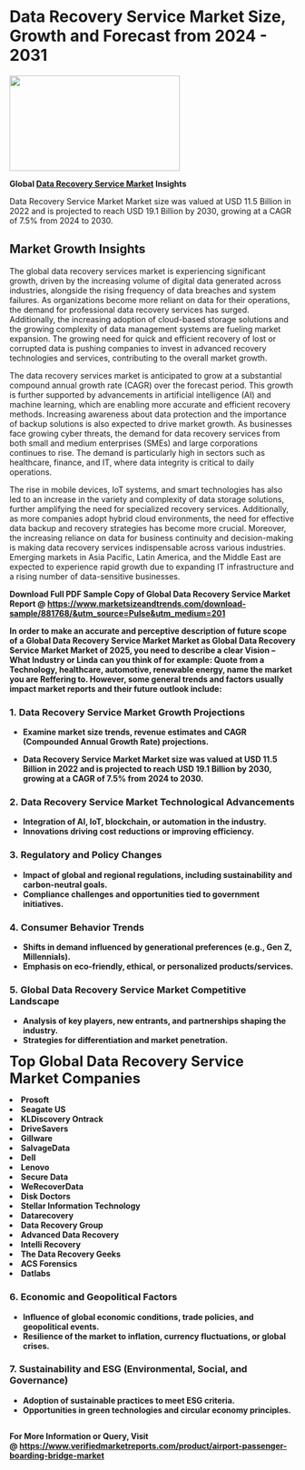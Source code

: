<H1>Data Recovery Service Market Size, Growth and Forecast from 2024 - 2031</H1><img class="aligncenter size-medium wp-image-584254" src="https://thirdeyenews.in/wp-content/uploads/2024/09/Global-Market-Research-300x168.jpeg" alt="" width="300" height="168" /><p><strong>Global&nbsp;<a href="https://www.marketsizeandtrends.com/download-sample/881768/&amp;utm_source=Pulse&amp;utm_medium=201">Data Recovery Service Market</a> Insights</strong></p><p>Data Recovery Service Market Market size was valued at USD 11.5 Billion in 2022 and is projected to reach USD 19.1 Billion by 2030, growing at a CAGR of 7.5% from 2024 to 2030.</p><p><h2>Market Growth Insights</h2> <p>The global data recovery services market is experiencing significant growth, driven by the increasing volume of digital data generated across industries, alongside the rising frequency of data breaches and system failures. As organizations become more reliant on data for their operations, the demand for professional data recovery services has surged. Additionally, the increasing adoption of cloud-based storage solutions and the growing complexity of data management systems are fueling market expansion. The growing need for quick and efficient recovery of lost or corrupted data is pushing companies to invest in advanced recovery technologies and services, contributing to the overall market growth.</p> <p><strong></strong></p> <p>The data recovery services market is anticipated to grow at a substantial compound annual growth rate (CAGR) over the forecast period. This growth is further supported by advancements in artificial intelligence (AI) and machine learning, which are enabling more accurate and efficient recovery methods. Increasing awareness about data protection and the importance of backup solutions is also expected to drive market growth. As businesses face growing cyber threats, the demand for data recovery services from both small and medium enterprises (SMEs) and large corporations continues to rise. The demand is particularly high in sectors such as healthcare, finance, and IT, where data integrity is critical to daily operations.</p> <p>The rise in mobile devices, IoT systems, and smart technologies has also led to an increase in the variety and complexity of data storage solutions, further amplifying the need for specialized recovery services. Additionally, as more companies adopt hybrid cloud environments, the need for effective data backup and recovery strategies has become more crucial. Moreover, the increasing reliance on data for business continuity and decision-making is making data recovery services indispensable across various industries. Emerging markets in Asia Pacific, Latin America, and the Middle East are expected to experience rapid growth due to expanding IT infrastructure and a rising number of data-sensitive businesses.</p> <p><strong></p><p><span class=""><strong>Download Full PDF Sample Copy of Global Data Recovery Service Market Report</strong> @ <a href="https://www.marketsizeandtrends.com/download-sample/881768/&amp;utm_source=Pulse&amp;utm_medium=201" target="_blank">https://www.marketsizeandtrends.com/download-sample/881768/&amp;utm_source=Pulse&amp;utm_medium=201</a></span></p><p>In order to make an accurate and perceptive description of future scope of a Global&nbsp;Data Recovery Service Market Market as Global&nbsp;Data Recovery Service Market Market of 2025, you need to describe a clear Vision &ndash; What Industry or Linda can you think of for example: Quote from a Technology, healthcare, automotive, renewable energy, name the market you are Reffering to. However, some general trends and factors usually impact market reports and their future outlook include:</p><h3>1.&nbsp;<strong>Data Recovery Service Market Growth Projections</strong></h3><ul><li>Examine market size trends, revenue estimates and CAGR (Compounded Annual Growth Rate) projections.</li><li><p>Data Recovery Service Market Market size was valued at USD 11.5 Billion in 2022 and is projected to reach USD 19.1 Billion by 2030, growing at a CAGR of 7.5% from 2024 to 2030.</p></li></ul><h3>2.&nbsp;<strong>Data Recovery Service Market Technological Advancements</strong></h3><ul><li>Integration of AI, IoT, blockchain, or automation in the industry.</li><li>Innovations driving cost reductions or improving efficiency.</li></ul><h3>3.&nbsp;<strong>Regulatory and Policy Changes</strong></h3><ul><li>Impact of global and regional regulations, including sustainability and carbon-neutral goals.</li><li>Compliance challenges and opportunities tied to government initiatives.</li></ul><h3>4.&nbsp;<strong>Consumer Behavior Trends</strong></h3><ul><li>Shifts in demand influenced by generational preferences (e.g., Gen Z, Millennials).</li><li>Emphasis on eco-friendly, ethical, or personalized products/services.</li></ul><h3>5.&nbsp;<strong>Global Data Recovery Service Market Competitive Landscape</strong></h3><ul><li>Analysis of key players, new entrants, and partnerships shaping the industry.</li><li>Strategies for differentiation and market penetration.</li></ul><p data-pm-slice="1 1 []"><span style="color: inherit; font-family: inherit; font-size: 25px;">Top Global Data Recovery Service Market Companies</span></p><div class="" data-test-id=""><p><li>Prosoft</li><li> Seagate US</li><li> KLDiscovery Ontrack</li><li> DriveSavers</li><li> Gillware</li><li> SalvageData</li><li> Dell</li><li> Lenovo</li><li> Secure Data</li><li> WeRecoverData</li><li> Disk Doctors</li><li> Stellar Information Technology</li><li> Datarecovery</li><li> Data Recovery Group</li><li> Advanced Data Recovery</li><li> Intelli Recovery</li><li> The Data Recovery Geeks</li><li> ACS Forensics</li><li> Datlabs</li></p></div><h3>6.&nbsp;<strong>Economic and Geopolitical Factors</strong></h3><ul><li>Influence of global economic conditions, trade policies, and geopolitical events.</li><li>Resilience of the market to inflation, currency fluctuations, or global crises.</li></ul><h3>7.&nbsp;<strong>Sustainability and ESG (Environmental, Social, and Governance)</strong></h3><ul><li>Adoption of sustainable practices to meet ESG criteria.</li><li>Opportunities in green technologies and circular economy principles.</li></ul><h2><strong style="font-size: 14px;">For More Information or Query, Visit @&nbsp;</strong><a style="background-color: #ffffff; font-size: 14px;" href="https://www.marketsizeandtrends.com/report/data-recovery-service-market/" target="_blank">https://www.verifiedmarketreports.com/product/airport-passenger-boarding-bridge-market</a></h2>
